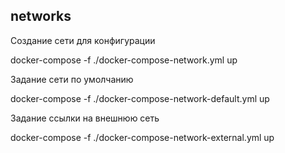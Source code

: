 ## networks

Создание сети для конфигурации

docker-compose -f ./docker-compose-network.yml up

Задание сети по умолчанию

docker-compose -f ./docker-compose-network-default.yml up

Задание ссылки на внешнюю сеть

docker-compose -f ./docker-compose-network-external.yml up
